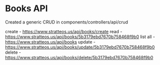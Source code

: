 # Books API

Created a generic CRUD in components/controllers/api/crud

create - https://www.stratteos.us/api/books/create
read - https://www.stratteos.us/api/books/5b3179ebd7670b758468f9b0
list all - https://www.stratteos.us/api/books
update - https://www.stratteos.us/api/books/update/5b3179ebd7670b758468f9b0
delete - https://www.stratteos.us/api/books/delete/5b3179ebd7670b758468f9b0

